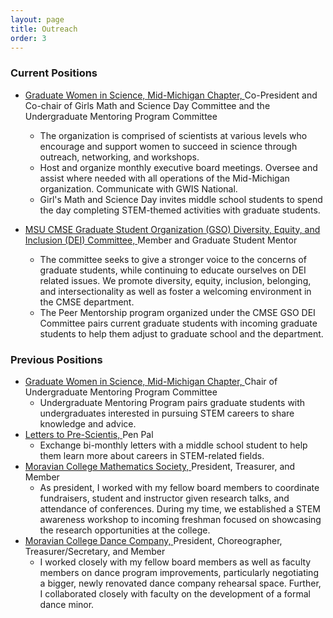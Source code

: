 ```yaml
---
layout: page
title: Outreach
order: 3
---
```

### Current Positions


* <a href="https://midmichigan.wixsite.com/gwis" target = "_blank"> Graduate Women in Science, Mid-Michigan Chapter, </a> Co-President and Co-chair of Girls Math and Science Day Committee and the Undergraduate Mentoring Program Committee 
  * The organization is comprised of scientists at various levels who encourage and support women to succeed in science through outreach, networking, and workshops. 
  * Host and organize monthly executive board meetings. Oversee and assist where needed with all operations of the Mid-Michigan organization. Communicate with GWIS National. 
  * Girl's Math and Science Day invites middle school students to spend the day completing STEM-themed activities with graduate students. 
  
* <a href="https://cmse.msu.edu/dept-resources/dei/" target = "_blank"> MSU CMSE Graduate Student Organization (GSO) Diversity, Equity, and Inclusion (DEI) Committee, </a>  Member and Graduate Student Mentor
  * The committee seeks to give a stronger voice to the concerns of graduate students, while continuing to educate ourselves on DEI related issues. We promote diversity, equity, inclusion, belonging, and intersectionality as well as foster a welcoming environment in the CMSE department. 
  * The Peer Mentorship program organized under the CMSE GSO DEI Committee pairs current graduate students with incoming graduate students to help them adjust to graduate school and the department. 


### Previous Positions 
* <a href="https://midmichigan.wixsite.com/gwis" target = "_blank"> Graduate Women in Science, Mid-Michigan Chapter, </a> Chair of Undergraduate Mentoring Program Committee 
  * Undergraduate Mentoring Program pairs graduate students with undergraduates interested in pursuing STEM careers to share knowledge and advice. 
* <a href="https://prescientist.org/" target = "_blank"> Letters to Pre-Scientis, </a> Pen Pal
  * Exchange bi-monthly letters with a middle school student to help them learn more about careers in STEM-related fields.
* <a href="https://www.moravian.edu/mathematics/student-opportunities" target = "_blank"> Moravian College Mathematics Society, </a> President, Treasurer, and Member
  * As president, I worked with my fellow board members to coordinate fundraisers, student and instructor given research talks, and attendance of conferences. During my time, we established a STEM awareness workshop to incoming freshman focused on showcasing the research opportunities at the college.
* <a href="https://www.moravian.edu/music/dance-at-moravian/dance-company" target = "_blank"> Moravian College Dance Company, </a> President, Choreographer, Treasurer/Secretary, and Member
  * I worked closely with my fellow board members as well as faculty members on dance program improvements, particularly negotiating a bigger, newly renovated dance company rehearsal space. Further, I collaborated closely with faculty on the development of a formal dance minor.